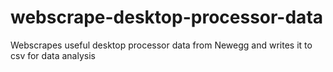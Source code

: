 # webscrape-desktop-processor-data
Webscrapes useful desktop processor data from Newegg and writes it to csv for data analysis
